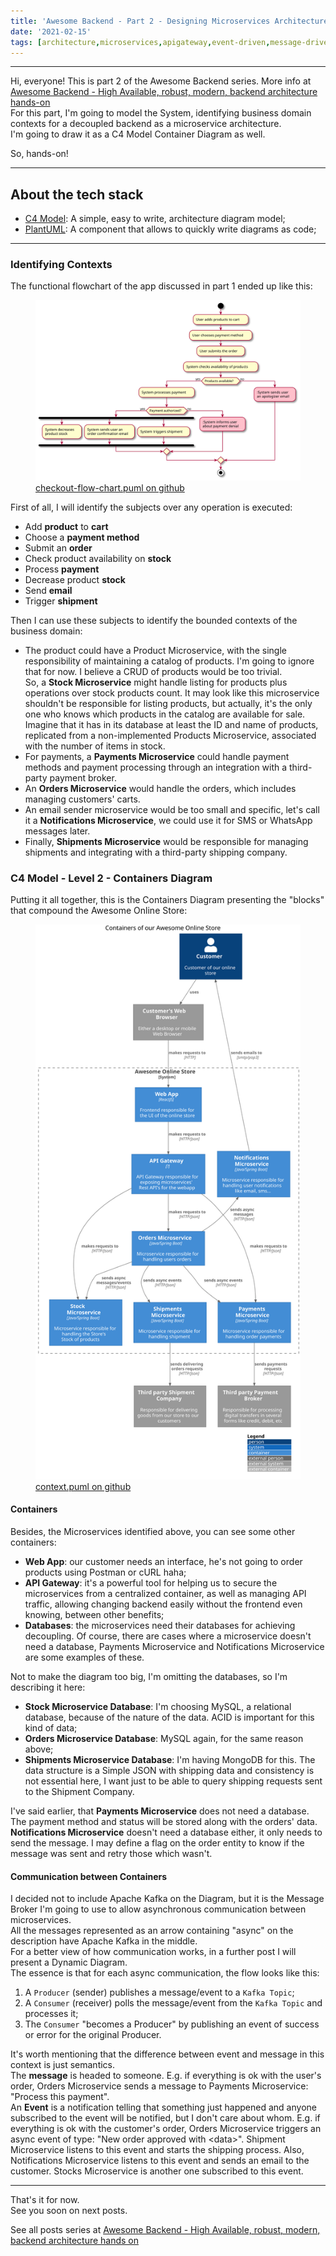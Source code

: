 ```yaml
---
title: 'Awesome Backend - Part 2 - Designing Microservices Architecture and C4 Level 2 Diagram'
date: '2021-02-15'
tags: [architecture,microservices,apigateway,event-driven,message-driven,apache kafka,c4model,ddd]
---
```


---

Hi, everyone!
This is part 2 of the Awesome Backend series.
More info at <a className="text-slate-700 hover:text-blue-400" href="../posts/awesome-backend">Awesome Backend - High Available, robust, modern, backend architecture hands-on</a>  
For this part, I'm going to model the System, identifying business domain contexts for a decoupled backend as a microservice architecture.  
I'm going to draw it as a C4 Model Container Diagram as well.

So, hands-on!

---

## About the tech stack
- [C4 Model](https://c4model.com/): A simple, easy to write, architecture diagram model;
- [PlantUML](https://plantuml.com/): A component that allows to quickly write diagrams as code;

---

### Identifying Contexts
The functional flowchart of the app discussed in part 1 ended up like this:
<a target="_blank" rel="noopener noreferrer" href="https://raw.githubusercontent.com/viniciusvasti/awesome-backend/master/awesome-backend-docs/src/flowcharts/checkout-flow-chart.svg">
     <figure>
        <img src="https://raw.githubusercontent.com/viniciusvasti/awesome-backend/master/awesome-backend-docs/src/flowcharts/checkout-flow-chart.svg" />
      <figcaption><a className="text-slate-700 hover:text-blue-400" href="https://raw.githubusercontent.com/viniciusvasti/awesome-backend/master/awesome-backend-docs/src/flowcharts/checkout-flow-chart.puml">checkout-flow-chart.puml on github</a></figcaption>
    </figure>
</a>

First of all, I will identify the subjects over any operation is executed:
- Add **product** to **cart**
- Choose a **payment method**
- Submit an **order**
- Check product availability on **stock**
- Process **payment**
- Decrease product **stock**
- Send **email**
- Trigger **shipment**

Then I can use these subjects to identify the bounded contexts of the business domain:
- The product could have a Product Microservice, with the single responsibility of maintaining a catalog of products. I'm going to ignore that for now. I believe a CRUD of products would be too trivial.  
So, a **Stock Microservice** might handle listing for products plus operations over stock products count. It may look like this microservice shouldn't be responsible for listing products, but actually, it's the only one who knows which products in the catalog are available for sale. Imagine that it has in its database at least the ID and name of products, replicated from a non-implemented Products Microservice, associated with the number of items in stock.  
- For payments, a **Payments Microservice** could handle payment methods and payment processing through an integration with a third-party payment broker.  
- An **Orders Microservice** would handle the orders, which includes managing customers' carts.  
- An email sender microservice would be too small and specific, let's call it a **Notifications Microservice**, we could use it for SMS or WhatsApp messages later.  
- Finally, **Shipments Microservice** would be responsible for managing shipments and integrating with a third-party shipping company.

### C4 Model - Level 2 - Containers Diagram
Putting it all together, this is the Containers Diagram presenting the "blocks" that compound the Awesome Online Store:
<a target="_blank" rel="noopener noreferrer" href="https://raw.githubusercontent.com/viniciusvasti/awesome-backend/master/awesome-backend-docs/src/Awesome%20Online%20Store/conteiners.svg">
     <figure>
        <img src="https://raw.githubusercontent.com/viniciusvasti/awesome-backend/master/awesome-backend-docs/src/Awesome%20Online%20Store/conteiners.svg" />
      <figcaption><a className="text-slate-700 hover:text-blue-400" href="https://raw.githubusercontent.com/viniciusvasti/awesome-backend/master/awesome-backend-docs/src/Awesome%20Online%20Store/conteiners.puml">context.puml on github</a></figcaption>
    </figure>
</a>

#### Containers
Besides, the Microservices identified above, you can see some other containers:
- **Web App**: our customer needs an interface, he's not going to order products using Postman or cURL haha;
- **API Gateway**: it's a powerful tool for helping us to secure the microservices from a centralized container, as well as managing API traffic, allowing changing backend easily without the frontend even knowing, between other benefits;
- **Databases**: the microservices need their databases for achieving decoupling. Of course, there are cases where a microservice doesn't need a database, Payments Microservice and Notifications Microservice are some examples of these.

Not to make the diagram too big, I'm omitting the databases, so I'm describing it here:
- **Stock Microservice Database**: I'm choosing MySQL, a relational database, because of the nature of the data. ACID is important for this kind of data;
- **Orders Microservice Database**: MySQL again, for the same reason above;
- **Shipments Microservice Database**: I'm having MongoDB for this. The data structure is a 
  Simple JSON with shipping data and consistency is not essential here, I want just to be able to 
  query shipping requests sent to the Shipment Company.

I've said earlier, that **Payments Microservice** does not need a database. The payment method and status will be stored along with the orders' data.  
**Notifications Microservice** doesn't need a database either, it only needs to send the message. I may define a flag on the order entity to know if the message was sent and retry those which wasn't.

#### Communication between Containers
I decided not to include Apache Kafka on the Diagram, but it is the Message Broker I'm going to use to allow asynchronous communication between microservices.  
All the messages represented as an arrow containing "async" on the description have Apache Kafka in the middle.  
For a better view of how communication works, in a further post I will present a Dynamic Diagram.  
The essence is that for each async communication, the flow looks like this:
1. A `Producer` (sender) publishes a message/event to a `Kafka Topic`;
2. A `Consumer` (receiver) polls the message/event from the `Kafka Topic` and processes it;
3. The `Consumer` "becomes a Producer" by publishing an event of success or error for the original Producer.

It's worth mentioning that the difference between event and message in this context is just semantics.  
The **message** is headed to someone. E.g. if everything is ok with the user's order, Orders Microservice sends a message to Payments Microservice: "Process this payment".  
An **Event** is a notification telling that something just happened and anyone subscribed to the 
event will be notified, but I don't care about whom. E.g. if everything is ok with the customer's order, Orders Microservice triggers an async event of type: "New order approved with \<data\>". Shipment Microservice listens to this event and starts the shipping process. Also, Notifications Microservice listens to this event and sends an email to the customer. Stocks Microservice is another one subscribed to this event.

---

That's it for now.  
See you soon on next posts.

See all posts series at <a className="text-slate-700 hover:text-blue-400" href="../posts/awesome-backend">Awesome Backend - High Available, robust, modern, backend architecture hands on</a>  
